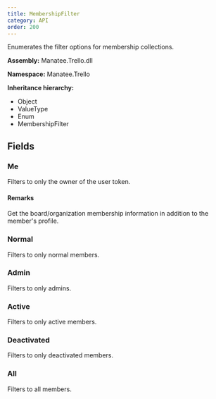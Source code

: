 ```yaml
---
title: MembershipFilter
category: API
order: 200
---
```


Enumerates the filter options for membership collections.

**Assembly:** Manatee.Trello.dll

**Namespace:** Manatee.Trello

**Inheritance hierarchy:**

- Object
- ValueType
- Enum
- MembershipFilter

## Fields

### Me

Filters to only the owner of the user token.

#### Remarks

Get the board/organization membership information in addition to the member&#39;s profile.

### Normal

Filters to only normal members.

### Admin

Filters to only admins.

### Active

Filters to only active members.

### Deactivated

Filters to only deactivated members.

### All

Filters to all members.


